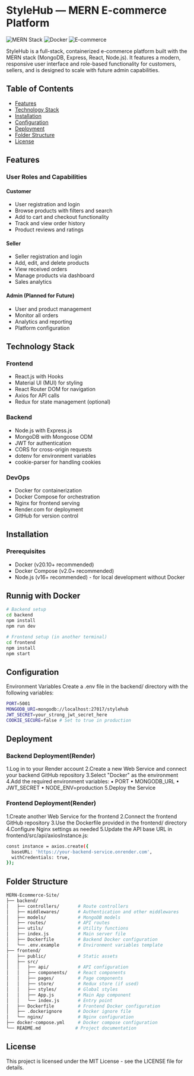 # StyleHub — MERN E-commerce Platform

![MERN Stack](https://img.shields.io/badge/MERN-Stack-blue) 
![Docker](https://img.shields.io/badge/Docker-Containerized-green) 
![E-commerce](https://img.shields.io/badge/E--commerce-Platform-orange)

StyleHub is a full-stack, containerized e-commerce platform built with the MERN stack (MongoDB, Express, React, Node.js). It features a modern, responsive user interface and role-based functionality for customers, sellers, and is designed to scale with future admin capabilities.

## Table of Contents
- [Features](#features)
- [Technology Stack](#technology-stack)
- [Installation](#installation)
- [Configuration](#configuration)
- [Deployment](#deployment)
- [Folder Structure](#folder-structure)
- [License](#license)

## Features

### User Roles and Capabilities

#### Customer
- User registration and login
- Browse products with filters and search
- Add to cart and checkout functionality
- Track and view order history
- Product reviews and ratings

#### Seller
- Seller registration and login
- Add, edit, and delete products
- View received orders
- Manage products via dashboard
- Sales analytics

#### Admin (Planned for Future)
- User and product management
- Monitor all orders
- Analytics and reporting
- Platform configuration

## Technology Stack

### Frontend
- React.js with Hooks
- Material UI (MUI) for styling
- React Router DOM for navigation
- Axios for API calls
- Redux for state management (optional)

### Backend
- Node.js with Express.js
- MongoDB with Mongoose ODM
- JWT for authentication
- CORS for cross-origin requests
- dotenv for environment variables
- cookie-parser for handling cookies

### DevOps
- Docker for containerization
- Docker Compose for orchestration
- Nginx for frontend serving
- Render.com for deployment
- GitHub for version control

## Installation

### Prerequisites
- Docker (v20.10+ recommended)
- Docker Compose (v2.0+ recommended)
- Node.js (v16+ recommended) - for local development without Docker

## Runnig with Docker

```bash
# Backend setup
cd backend
npm install
npm run dev

# Frontend setup (in another terminal)
cd frontend
npm install
npm start
```
## Configuration

Environment Variables
Create a .env file in the backend/ directory with the following variables:

```bash
PORT=5001
MONGODB_URI=mongodb://localhost:27017/stylehub
JWT_SECRET=your_strong_jwt_secret_here
COOKIE_SECURE=false # Set to true in production
```

## Deployment

### Backend Deployment(Render)

1.Log in to your Render account
2.Create a new Web Service and connect your backend GitHub repository
3.Select "Docker" as the environment
4.Add the required environment variables:
     • PORT
     • MONGODB_URL
     • JWT_SECRET
     • NODE_ENV=production
5.Deploy the Service

### Frontend Deployment(Render)

1.Create another Web Service for the frontend
2.Connect the frontend GitHub repository
3.Use the Dockerfile provided in the frontend/ directory
4.Configure Nginx settings as needed
5.Update the API base URL in frontend/src/api/axiosInstance.js:

```bash 
const instance = axios.create({
  baseURL: 'https://your-backend-service.onrender.com',
  withCredentials: true,
});
```

## Folder Structure

```bash
MERN-Ecommerce-Site/
├── backend/
│   ├── controllers/       # Route controllers
│   ├── middlewares/       # Authentication and other middlewares
│   ├── models/            # MongoDB models
│   ├── routes/            # API routes
│   ├── utils/             # Utility functions
│   ├── index.js           # Main server file
│   ├── Dockerfile         # Backend Docker configuration
│   └── .env.example       # Environment variables template
├── frontend/
│   ├── public/            # Static assets
│   ├── src/
│   │   ├── api/           # API configuration
│   │   ├── components/    # React components
│   │   ├── pages/         # Page components
│   │   ├── store/         # Redux store (if used)
│   │   ├── styles/        # Global styles
│   │   ├── App.js         # Main App component
│   │   └── index.js       # Entry point
│   ├── Dockerfile         # Frontend Docker configuration
│   ├── .dockerignore      # Docker ignore file
│   └── nginx/             # Nginx configuration
├── docker-compose.yml     # Docker compose configuration
└── README.md             # Project documentation
```

## License

This project is licensed under the MIT License - see the LICENSE file for details.
      



